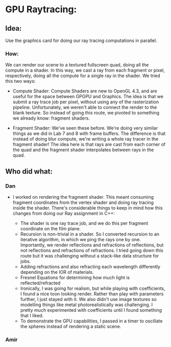 # GPU Raytracing:

## Idea: 
Use the graphics card for doing our ray tracing computations in parallel.

### How:
We can render our scene to a textured fullscreen quad, doing all the compute in a shader.  In this way, we cast a ray from each fragment or pixel, respectively, doing all the compute for a single ray in the shader.  We tried this two ways:

- Compute Shader: Compute Shaders are new to OpenGL 4.3, and are useful for the space between GPGPU and Graphics.  The idea is that we submit a ray trace job per pixel, without using any of the rasterization pipeline.  Unfortunately, we weren't able to connect the render to the blank texture.  So instead of going this route, we pivoted to something we already know: fragment shaders.

- Fragment Shader:  We've seen these before.  We're doing very similar things as we did in Lab 7 and 8 with frame buffers.  The difference is that instead of doing blur compute, we're writing a whole ray tracer in the fragment shader!  The idea here is that rays are cast from each corner of the quad and the fragment shader interpolates between rays in the quad.

## Who did what:
### Dan
- I worked on rendering the fragment shader.  This meant consuming fragment coordinates from the vertex shader and doing ray tracing inside the shader.  There's considerable things to keep in mind how this changes from doing our Ray assignment in C++:
	
	- The shader is one ray trace job, and we do this per fragment coordinate on the film plane.
	- Recursion is non-trivial in a shader. So I converted recursion to an iterative algorithm, in which we ping the rays one by one.  Importantly, we render reflections and refractions of reflections, but not reflections and refractions of refractions.  I tried going down this route but it was challenging without a stack-like data structure for jobs.
	- Adding refractions and also refracting each wavelength differently depending on the IOR of materials.
	- Fresnel Equations for determining how much light is reflected/refracted
	- Ironically, I was going for realism, but while playing with coefficients, I found a nice toon looking render.  Rather than play with parameters further, I just stayed with it.  We also didn't use image textures so modelling things like metal photorealistically was challenging.  I pretty much experimented with coefficients until I found something that I liked.
	- To demonstrate the GPU capabilities, I passed in a timer to oscillate the spheres instead of rendering a static scene.

### Amir







